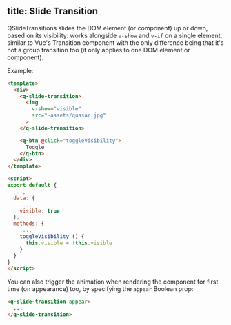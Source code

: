 title: Slide Transition
---
QSlideTransitions slides the DOM element (or component) up or down, based on its visibility: works alongside `v-show` and `v-if` on a single element, similar to Vue's Transition component with the only difference being that it's not a group transition too (it only applies to one DOM element or component).

<input type="hidden" data-fullpage-demo="other/vue-transitions">

Example:
```html
<template>
  <div>
    <q-slide-transition>
      <img
        v-show="visible"
        src="~assets/quasar.jpg"
      >
    </q-slide-transition>

    <q-btn @click="toggleVisibility">
      Toggle
    </q-btn>
  </div>
</template>

<script>
export default {
  ...,
  data: {
    ...,
    visible: true
  },
  methods: {
    ...,
    toggleVisibility () {
      this.visible = !this.visible
    }
  }
}
</script>
```

You can also trigger the animation when rendering the component for first time (on appearance) too, by specifying the `appear` Boolean prop:
```html
<q-slide-transition appear>
  ...
</q-slide-transition>
```
